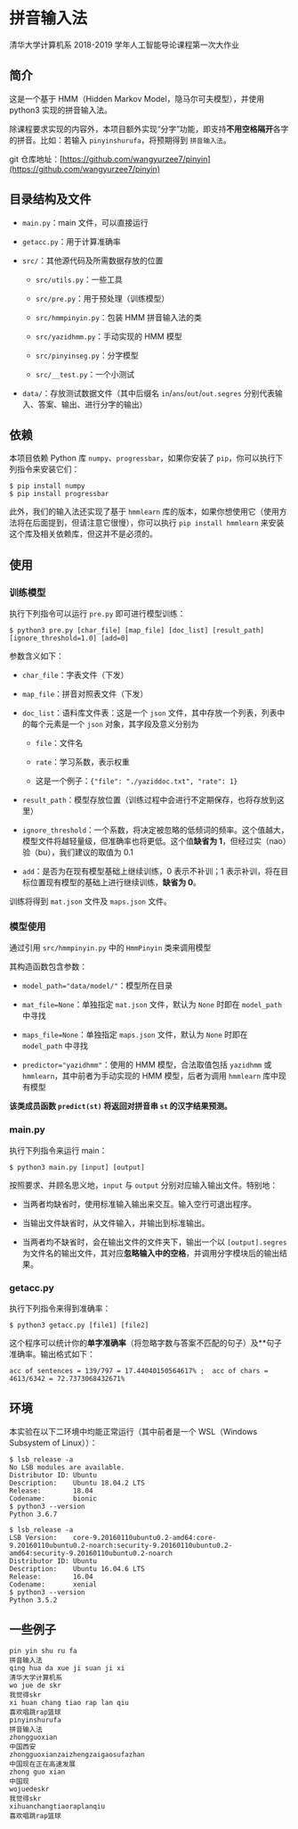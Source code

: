 # 拼音输入法

清华大学计算机系 2018-2019 学年人工智能导论课程第一次大作业

## 简介

这是一个基于 HMM（Hidden Markov Model，隐马尔可夫模型），并使用 python3 实现的拼音输入法。

除课程要求实现的内容外，本项目额外实现“分字”功能，即支持**不用空格隔开**各字的拼音。比如：若输入 `pinyinshurufa`，将预期得到 `拼音输入法`。

git 仓库地址：[https://github.com/wangyurzee7/pinyin](https://github.com/wangyurzee7/pinyin)

## 目录结构及文件

* `main.py`：main 文件，可以直接运行

* `getacc.py`：用于计算准确率

* `src/`：其他源代码及所需数据存放的位置

    * `src/utils.py`：一些工具
    
    * `src/pre.py`：用于预处理（训练模型）
    
    * `src/hmmpinyin.py`：包装 HMM 拼音输入法的类
    
    * `src/yazidhmm.py`：手动实现的 HMM 模型
    
    * `src/pinyinseg.py`：分字模型
    
    * `src/__test.py`：一个小测试

* `data/`：存放测试数据文件（其中后缀名 `in`/`ans`/`out`/`out.segres` 分别代表输入、答案、输出、进行分字的输出）

## 依赖

本项目依赖 Python 库 `numpy`、`progressbar`，如果你安装了 `pip`，你可以执行下列指令来安装它们：

```
$ pip install numpy
$ pip install progressbar
```

此外，我们的输入法还实现了基于 `hmmlearn` 库的版本，如果你想使用它（使用方法将在后面提到，但请注意它很慢），你可以执行 `pip install hmmlearn` 来安装这个库及相关依赖库，但这并不是必须的。

## 使用

### 训练模型

执行下列指令可以运行 `pre.py` 即可进行模型训练：

```
$ python3 pre.py [char_file] [map_file] [doc_list] [result_path] [ignore_threshold=1.0] [add=0]
```

参数含义如下：

* `char_file`：字表文件（下发）

* `map_file`：拼音对照表文件（下发）

* `doc_list`：语料库文件表：这是一个 `json` 文件，其中存放一个列表，列表中的每个元素是一个 `json` 对象，其字段及意义分别为

    * `file`：文件名
    
    * `rate`：学习系数，表示权重
    
    * 这是一个例子：`{"file": "./yaziddoc.txt", "rate": 1}`

* `result_path`：模型存放位置（训练过程中会进行不定期保存，也将存放到这里）

* `ignore_threshold`：一个系数，将决定被忽略的低频词的频率。这个值越大，模型文件将越轻量级，但准确率也将更低。这个值**缺省为 1**，但经过实（nao）验（bu），我们建议的取值为 0.1

* `add`：是否为在现有模型基础上继续训练，0 表示不补训；1 表示补训，将在目标位置现有模型的基础上进行继续训练，**缺省为 0**。

训练将得到 `mat.json` 文件及 `maps.json` 文件。

### 模型使用

通过引用 `src/hmmpinyin.py` 中的 `HmmPinyin` 类来调用模型

其构造函数包含参数：

* `model_path="data/model/"`：模型所在目录

* `mat_file=None`：单独指定 `mat.json` 文件，默认为 `None` 时即在 `model_path` 中寻找

* `maps_file=None`：单独指定 `maps.json` 文件，默认为 `None` 时即在 `model_path` 中寻找

* `predictor="yazidhmm"`：使用的 HMM 模型，合法取值包括 `yazidhmm` 或 `hmmlearn`，其中前者为手动实现的 HMM 模型，后者为调用 `hmmlearn` 库中现有模型

**该类成员函数 `predict(st)` 将返回对拼音串 `st` 的汉字结果预测。**

### main.py

执行下列指令来运行 main：

```
$ python3 main.py [input] [output]
```

按照要求、并顾名思义地，`input` 与 `output` 分别对应输入输出文件。特别地：

* 当两者均缺省时，使用标准输入输出来交互。输入空行可退出程序。

* 当输出文件缺省时，从文件输入，并输出到标准输出。

* 当两者均不缺省时，会在输出文件的文件夹下，输出一个以 `[output].segres` 为文件名的输出文件，其对应**忽略输入中的空格**，并调用分字模块后的输出结果。

### getacc.py

执行下列指令来得到准确率：

```
$ python3 getacc.py [file1] [file2]
```

这个程序可以统计你的**单字准确率**（将忽略字数与答案不匹配的句子）及**句子准确率。输出格式如下：

```
acc of sentences = 139/797 = 17.44040150564617% ;  acc of chars = 4613/6342 = 72.7373068432671%
```

## 环境

本实验在以下二环境中均能正常运行（其中前者是一个 WSL（Windows Subsystem of Linux））：

```
$ lsb_release -a
No LSB modules are available.
Distributor ID: Ubuntu
Description:    Ubuntu 18.04.2 LTS
Release:        18.04
Codename:       bionic
$ python3 --version
Python 3.6.7
```

```
$ lsb_release -a
LSB Version:    core-9.20160110ubuntu0.2-amd64:core-9.20160110ubuntu0.2-noarch:security-9.20160110ubuntu0.2-amd64:security-9.20160110ubuntu0.2-noarch
Distributor ID: Ubuntu
Description:    Ubuntu 16.04.6 LTS
Release:        16.04
Codename:       xenial
$ python3 --version
Python 3.5.2
```

## 一些例子

```
pin yin shu ru fa
拼音输入法
qing hua da xue ji suan ji xi
清华大学计算机系
wo jue de skr
我觉得skr
xi huan chang tiao rap lan qiu
喜欢唱跳rap篮球
pinyinshurufa
拼音输入法
zhongguoxian
中国西安
zhongguoxianzaizhengzaigaosufazhan
中国现在正在高速发展
zhong guo xian
中国现
wojuedeskr
我觉得skr
xihuanchangtiaoraplanqiu
喜欢唱跳rap篮球
```
